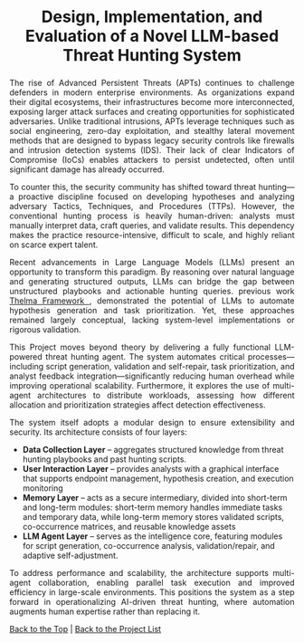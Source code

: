 <h1 align="center">
  <br />
  Design, Implementation, and Evaluation of a Novel LLM-based Threat Hunting System
  <br />

  ### 

<p align="justify"> The rise of Advanced Persistent Threats (APTs) continues to challenge defenders in modern enterprise environments. As organizations expand their digital ecosystems, their infrastructures become more interconnected, exposing larger attack surfaces and creating opportunities for sophisticated adversaries. Unlike traditional intrusions, APTs leverage techniques such as social engineering, zero-day exploitation, and stealthy lateral movement methods that are designed to bypass legacy security controls like firewalls and intrusion detection systems (IDS). Their lack of clear Indicators of Compromise (IoCs) enables attackers to persist undetected, often until significant damage has already occurred. </p>

<p align="justify"> To counter this, the security community has shifted toward threat hunting—a proactive discipline focused on developing hypotheses and analyzing adversary Tactics, Techniques, and Procedures (TTPs). However, the conventional hunting process is heavily human-driven: analysts must manually interpret data, craft queries, and validate results. This dependency makes the practice resource-intensive, difficult to scale, and highly reliant on scarce expert talent.  </p>
 
<p align="justify">Recent advancements in Large Language Models (LLMs) present an opportunity to transform this paradigm. By reasoning over natural language and generating structured outputs, LLMs can bridge the gap between unstructured playbooks and actionable hunting queries. previous work   <a href="https://github.com/ntust-imlabyrinth/labyrinth/blob/GilvyThelmaProjectM/projects/Thelma/README.md#----thelma-project--"> Thelma Framework </a> , demonstrated the potential of LLMs to automate hypothesis generation and task prioritization. Yet, these approaches remained largely conceptual, lacking system-level implementations or rigorous validation. </p>

<p align="justify"> This Project moves beyond theory by delivering a fully functional LLM-powered threat hunting agent. The system automates critical processes—including script generation, validation and self-repair, task prioritization, and analyst feedback integration—significantly reducing human overhead while improving operational scalability. Furthermore, it explores the use of multi-agent architectures to distribute workloads, assessing how different allocation and prioritization strategies affect detection effectiveness. </p>

<p align="justify"> The system itself adopts a modular design to ensure extensibility and security. Its architecture consists of four layers: </p>

-  <b>Data Collection Layer</b> – aggregates structured knowledge from threat hunting playbooks and past hunting scripts.
-  <b>User Interaction Layer</b> – provides analysts with a graphical interface that supports endpoint management, hypothesis creation, and execution monitoring
- <b> Memory Layer</b> – acts as a secure intermediary, divided into short-term and long-term modules: short-term memory handles immediate tasks and temporary data, while long-term memory stores validated scripts, co-occurrence matrices, and reusable knowledge assets
-  <b>LLM Agent Layer</b> – serves as the intelligence core, featuring modules for script generation, co-occurrence analysis, validation/repair, and adaptive self-adjustment.

<p align="justify"> To address performance and scalability, the architecture supports multi-agent collaboration, enabling parallel task execution and improved efficiency in large-scale environments. This positions the system as a step forward in operationalizing AI-driven threat hunting, where automation augments human expertise rather than replacing it.</p>

[Back to the Top](https://github.com/ntust-im-labyrinth/labyrinth/blob/GilvyThelmaProjectM/projects/Thelma/Evaluation%20of%20a%20novel%20LLM-based%20threat%20hunting%20system/README.md#----design-implementation-and-evaluation-of-a-novel-llm-based-threat-hunting-system--) | [Back to the Project List](https://github.com/ntust-im-labyrinth/labyrinth/tree/GilvyThelmaProjectM/projects#----projects---colorbluelab-coloryellowy-oung--colororanger-estless-colorgreenin-colorredt-hreat-colororangeh-unting)
 ### 
